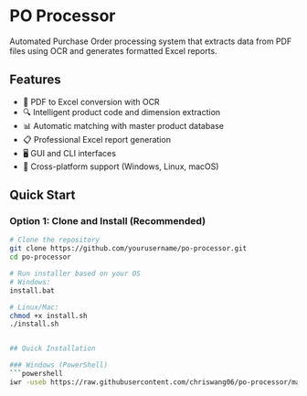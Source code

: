 # PO Processor

Automated Purchase Order processing system that extracts data from PDF files using OCR and generates formatted Excel reports.

## Features

- 📄 PDF to Excel conversion with OCR
- 🔍 Intelligent product code and dimension extraction
- 📊 Automatic matching with master product database
- 📋 Professional Excel report generation
- 🖥️ GUI and CLI interfaces
- 🚀 Cross-platform support (Windows, Linux, macOS)

## Quick Start

### Option 1: Clone and Install (Recommended)

```bash
# Clone the repository
git clone https://github.com/yourusername/po-processor.git
cd po-processor

# Run installer based on your OS
# Windows:
install.bat

# Linux/Mac:
chmod +x install.sh
./install.sh


## Quick Installation

### Windows (PowerShell)
```powershell
iwr -useb https://raw.githubusercontent.com/chriswang06/po-processor/main/install_remote.ps1 | iex